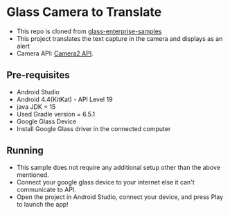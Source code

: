 # Glass Camera to Translate

- This repo is cloned from [glass-enterprise-samples](https://github.com/googlesamples/glass-enterprise-samples)
- This project translates the text capture in the camera and displays as an alert
- Camera API: [Camera2 API](https://developer.android.com/reference/android/hardware/camera2/package-summary).

## Pre-requisites

- Android Studio
- Android 4.4(KitKat) - API Level 19
- java JDK = 15
- Used Gradle version = 6.5.1
- Google Glass Device
- Install Google Glass driver in the connected computer

## Running

- This sample does not require any additional setup other than the above mentioned. 
- Connect your google glass device to your internet else it can't communicate to API.
- Open the project in Android Studio, connect your device, and press Play to launch the app!
